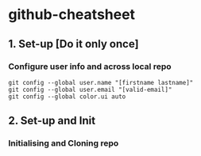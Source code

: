 # github-cheatsheet

## 1. Set-up [Do it only once]
### Configure user info and across local repo
```
git config --global user.name "[firstname lastname]"
git config --global user.email "[valid-email]"
git config --global color.ui auto
```

## 2. Set-up and Init
### Initialising and Cloning repo 
